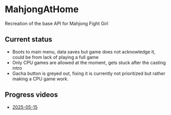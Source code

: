 # MahjongAtHome
Recreation of the base API for Mahjong Fight Girl

## Current status
- Boots to main menu, data saves but game does not acknowledge it, could be from lack of playing a full game<br>
- Only CPU games are allowed at the moment, gets stuck after the casting intro<br>
- Gacha button is greyed out, fixing it is currently not prioritized but rather making a CPU game work.

## Progress videos
- [2025-05-15](<https://youtu.be/oWbFGxj97IM>)
